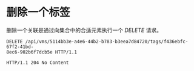 # 删除一个标签

删除一个关联是通过向集合中的合适元素执行一个 *DELETE* 请求。

              
    DELETE /api/vms/5114bb3e-a4e6-44b2-b783-b3eea7d84720/tags/f436ebfc-67f2-41bd-
    8ec6-902b6f7dcb5e HTTP/1.1

    HTTP/1.1 204 No Content

            
